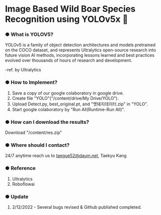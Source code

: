 # Image Based Wild Boar Species Recognition using YOLOv5x 🐗

### ● What is YOLOV5?

YOLOv5 is a family of object detection architectures and models pretrained on the COCO dataset, and represents Ultralytics open-source research into future vision AI methods, incorporating lessons learned and best practices evolved over thousands of hours of research and development.

-ref. by Ultralytics

### ● How to Implement?

1. Save a copy of our google colaboratory in google drive.
2. Create file "YOLO"("/content/drive/My Drive/YOLO").
3. Upload Detect.py, best_original.pt, and "멧돼지데이터.zip" in "YOLO".
4. Start google colaboratory by "Run All(Runtime-Run All)".

### ● How can I download the results?

Download "/content/res.zip"

### ● Where should I contact?

24/7 anytime reach us to taegue52@daum.net, Taekyu Kang

### ● Reference

1. Ultralytics
2. Roboflowai

### ● Update

1. 2/12/2022 - Several bugs revised & Github published completed.
